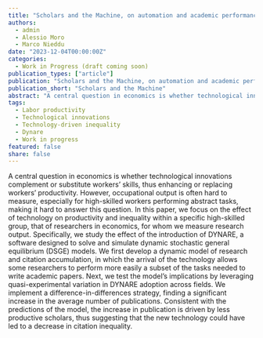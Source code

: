 ```yaml
---
title: "Scholars and the Machine, on automation and academic performance"
authors:
  - admin
  - Alessio Moro
  - Marco Nieddu
date: "2023-12-04T00:00:00Z"
categories:
  - Work in Progress (draft coming soon)
publication_types: ["article"]
publication: "Scholars and the Machine, on automation and academic performance"
publication_short: "Scholars and the Machine"
abstract: "A central question in economics is whether technological innovations complement or substitute workers’ skills, thus enhancing or replacing workers’ productivity. However, occupational output is often hard to measure, especially for high-skilled workers performing abstract tasks, making it hard to answer this question. In this paper, we focus on the effect of technology on productivity and inequality within a specific high-skilled group, that of researchers in economics, for whom we measure research output. Specifically, we study the effect of the introduction of DYNARE, a software designed to solve and simulate dynamic stochastic general equilibrium (DSGE) models. We first develop a dynamic model of research and citation accumulation, in which the arrival of the technology allows some researchers to perform more easily a subset of the tasks needed to write academic papers. Next, we test the model’s implications by leveraging quasi-experimental variation in DYNARE adoption across fields. We implement a difference-in-differences strategy, finding a significant increase in the average number of publications. Consistent with the predictions of the model, the increase in publication is driven by less productive scholars, thus suggesting that the new technology could have led to a decrease in citation inequality."
tags:
  - Labor productivity
  - Technological innovations
  - Technology-driven inequality
  - Dynare
  - Work in progress
featured: false
share: false
---
```


A central question in economics is whether technological innovations complement or substitute workers’ skills, thus enhancing or replacing workers’ productivity. However, occupational output is often hard to measure, especially for high-skilled workers performing abstract tasks, making it hard to answer this question. In this paper, we focus on the effect of technology on productivity and inequality within a specific high-skilled group, that of researchers in economics, for whom we measure research output. Specifically, we study the effect of the introduction of DYNARE, a software designed to solve and simulate dynamic stochastic general equilibrium (DSGE) models. We first develop a dynamic model of research and citation accumulation, in which the arrival of the technology allows some researchers to perform more easily a subset of the tasks needed to write academic papers. Next, we test the model’s implications by leveraging quasi-experimental variation in DYNARE adoption across fields. We implement a difference-in-differences strategy, finding a significant increase in the average number of publications. Consistent with the predictions of the model, the increase in publication is driven by less productive scholars, thus suggesting that the new technology could have led to a decrease in citation inequality.



